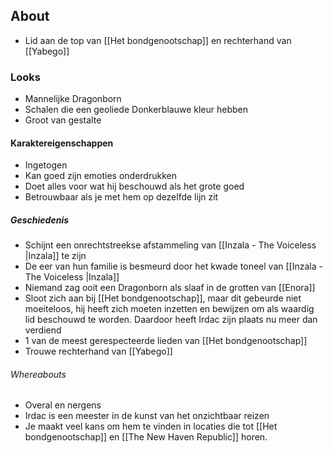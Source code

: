 ## About
- Lid aan de top van [[Het bondgenootschap]] en rechterhand van [[Yabego]]

### Looks
- Mannelijke Dragonborn
- Schalen die een geoliede Donkerblauwe kleur hebben
- Groot van gestalte

#### Karaktereigenschappen
- Ingetogen
- Kan goed zijn emoties onderdrukken
- Doet alles voor wat hij beschouwd als het grote goed
- Betrouwbaar als je met hem op dezelfde lijn zit

##### Geschiedenis
- Schijnt een onrechtstreekse afstammeling van [[Inzala - The Voiceless |Inzala]] te zijn
- De eer van hun familie is besmeurd door het kwade toneel van [[Inzala - The Voiceless |Inzala]]
- Niemand zag ooit een Dragonborn als slaaf in de grotten van [[Enora]]
- Sloot zich aan bij [[Het bondgenootschap]], maar dit gebeurde niet moeiteloos, hij heeft zich moeten inzetten en bewijzen om als waardig lid beschouwd te worden. Daardoor heeft Irdac zijn plaats nu meer dan verdiend
- 1 van de meest gerespecteerde lieden van [[Het bondgenootschap]] 
- Trouwe rechterhand van [[Yabego]] 

###### Whereabouts
- Overal en nergens
- Irdac is een meester in de kunst van het onzichtbaar reizen
- Je maakt veel kans om hem te vinden in locaties die tot [[Het bondgenootschap]] en [[The New Haven Republic]] horen.
